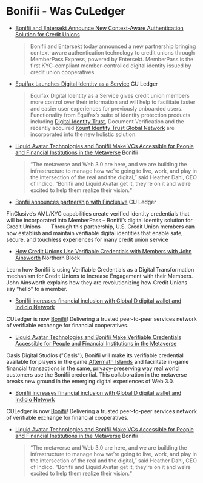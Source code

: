 # Bonifii - Was CuLedger


* [Bonifii and Entersekt Announce New Context-Aware Authentication Solution for Credit Unions](https://bonifii.com/2022/04/bonifii-and-entersekt-announce-new-context-aware-authentication-solution-for-credit-unions/)
  > Bonifii and Entersekt today announced a new partnership bringing context-aware authentication technology to credit unions through MemberPass Express, powered by Entersekt. MemberPass is the first KYC-compliant member-controlled digital identity issued by credit union cooperatives.
* [Equifax Launches Digital Identity as a Service](https://bonifii.com/2021/10/equifax-launches-digital-identity-as-a-service/) CU Ledger
  > Equifax Digital Identity as a Service gives credit union members more control over their information and will help to facilitate faster and easier user experiences for previously onboarded users. Functionality from Equifax’s suite of identity protection products including [Digital Identity Trust](https://www.equifax.com/business/digital-authentication/), Document Verification and the recently acquired [Kount Identity Trust Global Network](https://linkprotect.cudasvc.com/url?a%3Dhttps%253a%252f%252fkount.com%252f%26c%3DE,1,P0Lh3syJAhSnb3ckebQ1p8C29xvkkJ94klUQn8bpJ0Dl1XUoFwXkyPWAlTmWqD3i3bv6IWqRyqfz7_JzzpwIpG4zrWtxyIfflytpAkuFg7nn_Q,,%26typo%3D1) are incorporated into the new holistic solution.
* [Liquid Avatar Technologies and Bonifii Make VCs Accessible for People and Financial Institutions in the Metaverse](https://bonifii.com/2021/11/liquid-avatar-technologies-and-bonifii-make-verifiable-credentials-accessible-for-people-and-financial-institutions-in-the-metaverse/) Bonifii
  > “The metaverse and Web 3.0 are here, and we are building the infrastructure to manage how we’re going to live, work, and play in the intersection of the real and the digital,” said Heather Dahl, CEO of Indico. “Bonifii and Liquid Avatar get it, they’re on it and we’re excited to help them realize their vision.“
* [Bonfii announces partnership with Finclusive](https://bonifii.com/2021/11/credit-union-digital-identity-provider-bonifii-announces-new-partnership-with-finclusive/) CU Ledger

FinClusive’s AML/KYC capabilities create verified identity credentials that will be incorporated into MemberPass – Bonifii’s digital identity solution for Credit Unions       Through this partnership, U.S. Credit Union members can now establish and maintain verifiable digital identities that enable safe, secure, and touchless experiences for many credit union service
* [How Credit Unions Use Verifiable Credentials with Members with John Ainsworth](https://northernblock.io/how-credit-unions-use-verifiable-credentials-with-members/) Northern Block

Learn how Bonifii is using Verifiable Credentials as a Digital Transformation mechanism for Credit Unions to Increase Engagement with their Members. John Ainsworth explains how they are revolutionizing how Credit Unions say “hello” to a member.
* [Bonifii increases financial inclusion with GlobaliD digital wallet and Indicio Network](https://bonifii.com/2021/10/bonifii-increases-financial-inclusion-with-globalid-digital-wallet-and-indicio-network/)

CULedger is now [Bonifii](https://bonifii.com/)! Delivering a trusted peer-to-peer services network of verifiable exchange for financial cooperatives.
* [Liquid Avatar Technologies and Bonifii Make Verifiable Credentials Accessible for People and Financial Institutions in the Metaverse](https://www.yahoo.com/now/liquid-avatar-technologies-bonifii-verifiable-133000234.html)

Oasis Digital Studios ("Oasis"), Bonifii will make its verifiable credential available for players in the game [Aftermath Islands](https://pr.report/KAodixO3) and facilitate in-game financial transactions in the same, privacy-preserving way real world customers use the Bonifii credential. This collaboration in the metaverse breaks new ground in the emerging digital experiences of Web 3.0.

* [Bonifii increases financial inclusion with GlobaliD digital wallet and Indicio Network](https://bonifii.com/2021/10/bonifii-increases-financial-inclusion-with-globalid-digital-wallet-and-indicio-network/)

CULedger is now [Bonifii](https://bonifii.com/)! Delivering a trusted peer-to-peer services network of verifiable exchange for financial cooperatives.
* [Liquid Avatar Technologies and Bonifii Make VCs Accessible for People and Financial Institutions in the Metaverse](https://bonifii.com/2021/11/liquid-avatar-technologies-and-bonifii-make-verifiable-credentials-accessible-for-people-and-financial-institutions-in-the-metaverse/) Bonifii
  > “The metaverse and Web 3.0 are here, and we are building the infrastructure to manage how we’re going to live, work, and play in the intersection of the real and the digital,” said Heather Dahl, CEO of Indico. “Bonifii and Liquid Avatar get it, they’re on it and we’re excited to help them realize their vision.“
